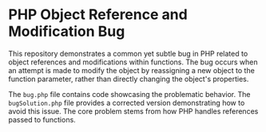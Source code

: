 # PHP Object Reference and Modification Bug

This repository demonstrates a common yet subtle bug in PHP related to object references and modifications within functions. The bug occurs when an attempt is made to modify the object by reassigning a new object to the function parameter, rather than directly changing the object's properties.

The `bug.php` file contains code showcasing the problematic behavior. The `bugSolution.php` file provides a corrected version demonstrating how to avoid this issue.  The core problem stems from how PHP handles references passed to functions. 